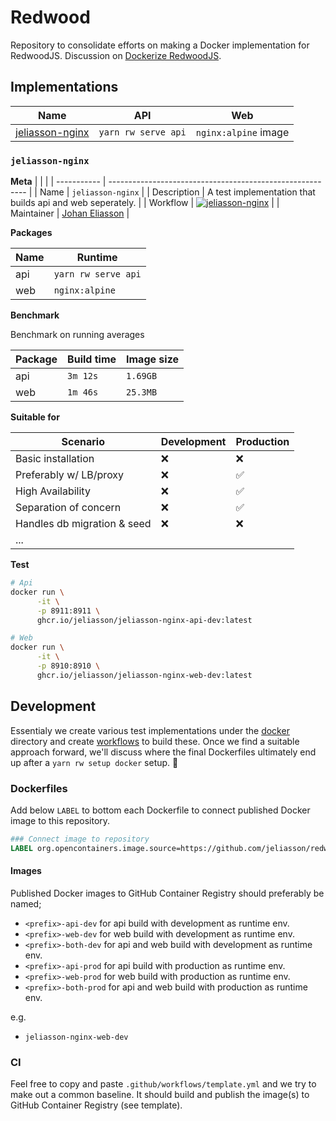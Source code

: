 # Redwood

Repository to consolidate efforts on making a Docker implementation for RedwoodJS. Discussion on [Dockerize RedwoodJS](https://community.redwoodjs.com/t/dockerize-redwoodjs/2291).

## Implementations

| Name                                | API                 | Web                  |
| ----------------------------------- | ------------------- | -------------------- |
| [jeliasson-nginx](#jeliasson-nginx) | `yarn rw serve api` | `nginx:alpine` image |

### `jeliasson-nginx`

**Meta**
| | |
| ----------- | --------------------------------------------------------- |
| Name | `jeliasson-nginx` |
| Description | A test implementation that builds api and web seperately. |
| Workflow | [![jeliasson-nginx](https://github.com/jeliasson/redwoodjs-docker/actions/workflows/jeliasson-nginx.yml/badge.svg)](https://github.com/jeliasson/redwoodjs-docker/actions/workflows/jeliasson-nginx.yml) |
| Maintainer | [Johan Eliasson](https://github.com/jeliasson) |

**Packages**

| Name | Runtime             |
| ---- | ------------------- |
| api  | `yarn rw serve api` |
| web  | `nginx:alpine`      |

**Benchmark**

Benchmark on running averages

| Package | Build time | Image size |
| ------- | ---------- | ---------- |
| api     | `3m 12s`   | `1.69GB`   |
| web     | `1m 46s`   | `25.3MB`   |

**Suitable for**

| Scenario                    | Development | Production |
| --------------------------- | ----------- | ---------- |
| Basic installation          | ❌          | ❌         |
| Preferably w/ LB/proxy      | ❌          | ✅         |
| High Availability           | ❌          | ✅         |
| Separation of concern       | ❌          | ✅         |
| Handles db migration & seed | ❌          | ❌         |
| ...                         |             |            |

**Test**

```bash
# Api
docker run \
      -it \
      -p 8911:8911 \
      ghcr.io/jeliasson/jeliasson-nginx-api-dev:latest

# Web
docker run \
      -it \
      -p 8910:8910 \
      ghcr.io/jeliasson/jeliasson-nginx-web-dev:latest
```

## Development

Essentialy we create various test implementations under the [docker](docker) directory and create [workflows](.github/workflows) to build these. Once we find a suitable approach forward, we'll discuss where the final Dockerfiles ultimately end up after a `yarn rw setup docker` setup. 🚀

### Dockerfiles

Add below `LABEL` to bottom each Dockerfile to connect published Docker image to this repository.

```Dockerfile
### Connect image to repository
LABEL org.opencontainers.image.source=https://github.com/jeliasson/redwoodjs-docker
```

#### Images

Published Docker images to GitHub Container Registry should preferably be named;

- `<prefix>-api-dev` for api build with development as runtime env.
- `<prefix>-web-dev` for web build with development as runtime env.
- `<prefix>-both-dev` for api and web build with development as runtime env.
- `<prefix>-api-prod` for api build with production as runtime env.
- `<prefix>-web-prod` for web build with production as runtime env.
- `<prefix>-both-prod` for api and web build with production as runtime env.

e.g.

- `jeliasson-nginx-web-dev`

### CI

Feel free to copy and paste `.github/workflows/template.yml` and we try to make out a common baseline. It should build and publish the image(s) to GitHub Container Registry (see template).
